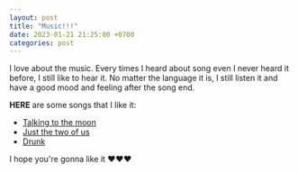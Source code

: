 ```yaml
---
layout: post
title: "Music!!!"
date: 2023-01-21 21:25:00 +0700
categories: post
---
```


I love about the music. Every times I heard about song even I never heard it before, I still like to hear it. No matter the language it is, I still listen it and have a good mood and feeling after the song end.

**HERE** are some songs that I like it:

- [Talking to the moon](https://www.youtube.com/watch?v=fXw0jcYbqdo)
- [Just the two of us](https://www.youtube.com/watch?v=6POZlJAZsok)
- [Drunk](https://www.youtube.com/watch?v=pbNs7tAUFkk)

I hope you're gonna like it ♥♥♥
